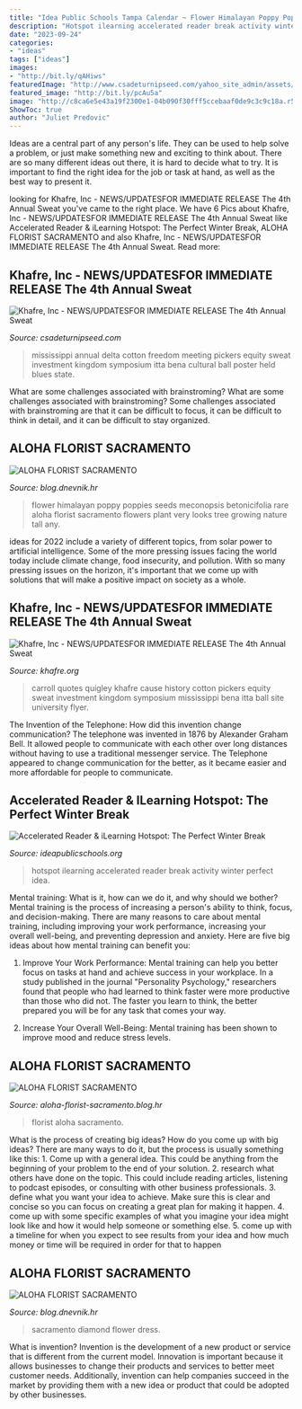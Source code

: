 ```yaml
---
title: "Idea Public Schools Tampa Calendar ~ Flower Himalayan Poppy Poppies Seeds Meconopsis Betonicifolia Rare Aloha Florist Sacramento Flowers Plant Very Looks Tree Growing Nature Tall Any"
description: "Hotspot ilearning accelerated reader break activity winter perfect idea"
date: "2023-09-24"
categories:
- "ideas"
tags: ["ideas"]
images:
- "http://bit.ly/qAHiws"
featuredImage: "http://www.csadeturnipseed.com/yahoo_site_admin/assets/images/da_house_poster.268215411_std.JPG"
featured_image: "http://bit.ly/pcAu5a"
image: "http://c8ca6e5e43a19f2300e1-04b090f30fff5ccebaaf0de9c3c9c18a.r54.cf1.rackcdn.com/ar.jpg"
ShowToc: true
author: "Juliet Predovic"
---
```



Ideas are a central part of any person's life. They can be used to help solve a problem, or just make something new and exciting to think about. There are so many different ideas out there, it is hard to decide what to try. It is important to find the right idea for the job or task at hand, as well as the best way to present it.

	

		
looking for Khafre, Inc - NEWS/UPDATES﻿FOR IMMEDIATE RELEASE The 4th Annual Sweat you've came to the right place. We have 6 Pics about Khafre, Inc - NEWS/UPDATES﻿FOR IMMEDIATE RELEASE The 4th Annual Sweat like Accelerated Reader &amp; iLearning Hotspot: The Perfect Winter Break, ALOHA FLORIST SACRAMENTO and also Khafre, Inc - NEWS/UPDATES﻿FOR IMMEDIATE RELEASE The 4th Annual Sweat. Read more:
		
    
## Khafre, Inc - NEWS/UPDATES﻿FOR IMMEDIATE RELEASE The 4th Annual Sweat

<img loading=lazy src="http://www.csadeturnipseed.com/yahoo_site_admin/assets/images/da_house_poster.268215411_std.JPG" onerror="this.onerror=null;this.src='https://tse4.mm.bing.net/th?id=OIP.NIV8DW-wPM6xs-BCyXHW7QHaLc&amp;pid=15.1';" alt="Khafre, Inc - NEWS/UPDATES﻿FOR IMMEDIATE RELEASE The 4th Annual Sweat">

_Source: csadeturnipseed.com_

>mississippi annual delta cotton freedom meeting pickers equity sweat investment kingdom symposium itta bena cultural ball poster held blues state. 

	

What are some challenges associated with brainstroming?
What are some challenges associated with brainstroming?
Some challenges associated with brainstroming are that it can be difficult to focus, it can be difficult to think in detail, and it can be difficult to stay organized.

    
## ALOHA FLORIST SACRAMENTO

<img loading=lazy src="http://bit.ly/qAHiws" onerror="this.onerror=null;this.src='https://tse3.mm.bing.net/th?id=OIP.pkPa28lbnlSi_CTRl__zHQAAAA&amp;pid=15.1';" alt="ALOHA FLORIST SACRAMENTO">

_Source: blog.dnevnik.hr_

>flower himalayan poppy poppies seeds meconopsis betonicifolia rare aloha florist sacramento flowers plant very looks tree growing nature tall any. 

	

ideas for 2022 include a variety of different topics, from solar power to artificial intelligence. Some of the more pressing issues facing the world today include climate change, food insecurity, and pollution. With so many pressing issues on the horizon, it's important that we come up with solutions that will make a positive impact on society as a whole.

    
## Khafre, Inc - NEWS/UPDATES﻿FOR IMMEDIATE RELEASE The 4th Annual Sweat

<img loading=lazy src="http://www.khafre.org/yahoo_site_admin/assets/images/Turner_flyer.253220341_std.jpg" onerror="this.onerror=null;this.src='https://tse3.mm.bing.net/th?id=OIP.lf5L1OUxn5U07iNzO2zAPQAAAA&amp;pid=15.1';" alt="Khafre, Inc - NEWS/UPDATES﻿FOR IMMEDIATE RELEASE The 4th Annual Sweat">

_Source: khafre.org_

>carroll quotes quigley khafre cause history cotton pickers equity sweat investment kingdom symposium mississippi bena itta ball site university flyer. 

	

The Invention of the Telephone: How did this invention change communication?
The telephone was invented in 1876 by Alexander Graham Bell. It allowed people to communicate with each other over long distances without having to use a traditional messenger service. The Telephone appeared to change communication for the better, as it became easier and more affordable for people to communicate.

    
## Accelerated Reader &amp; ILearning Hotspot: The Perfect Winter Break

<img loading=lazy src="http://c8ca6e5e43a19f2300e1-04b090f30fff5ccebaaf0de9c3c9c18a.r54.cf1.rackcdn.com/ar.jpg" onerror="this.onerror=null;this.src='https://tse3.mm.bing.net/th?id=OIP.0wmfoJFPIz8d9ywpjIP0ogHaE8&amp;pid=15.1';" alt="Accelerated Reader &amp; iLearning Hotspot: The Perfect Winter Break">

_Source: ideapublicschools.org_

>hotspot ilearning accelerated reader break activity winter perfect idea. 

	

Mental training: What is it, how can we do it, and why should we bother?
Mental training is the process of increasing a person's ability to think, focus, and decision-making. There are many reasons to care about mental training, including improving your work performance, increasing your overall well-being, and preventing depression and anxiety. Here are five big ideas about how mental training can benefit you:
1. Improve Your Work Performance: Mental training can help you better focus on tasks at hand and achieve success in your workplace. In a study published in the journal "Personality Psychology," researchers found that people who had learned to think faster were more productive than those who did not. The faster you learn to think, the better prepared you will be for any task that comes your way.

2. Increase Your Overall Well-Being: Mental training has been shown to improve mood and reduce stress levels.

    
## ALOHA FLORIST SACRAMENTO

<img loading=lazy src="http://bit.ly/pcAu5a" onerror="this.onerror=null;this.src='https://tse4.mm.bing.net/th?id=OIP.EzBhebizNEl-U1fLw8aUOQAAAA&amp;pid=15.1';" alt="ALOHA FLORIST SACRAMENTO">

_Source: aloha-florist-sacramento.blog.hr_

>florist aloha sacramento. 

	

What is the process of creating big ideas?
How do you come up with big ideas? There are many ways to do it, but the process is usually something like this: 1. Come up with a general idea. This could be anything from the beginning of your problem to the end of your solution. 2. research what others have done on the topic. This could include reading articles, listening to podcast episodes, or consulting with other business professionals. 3. define what you want your idea to achieve. Make sure this is clear and concise so you can focus on creating a great plan for making it happen. 4. come up with some specific examples of what you imagine your idea might look like and how it would help someone or something else. 5. come up with a timeline for when you expect to see results from your idea and how much money or time will be required in order for that to happen 
    
## ALOHA FLORIST SACRAMENTO

<img loading=lazy src="http://bit.ly/pfFKPe" onerror="this.onerror=null;this.src='https://tse1.mm.bing.net/th?id=OIP.liyNJ7kSz8C30BF2yUjzrgHaE7&amp;pid=15.1';" alt="ALOHA FLORIST SACRAMENTO">

_Source: blog.dnevnik.hr_

>sacramento diamond flower dress. 

	

What is invention?
Invention is the development of a new product or service that is different from the current model. Innovation is important because it allows businesses to change their products and services to better meet customer needs. Additionally, invention can help companies succeed in the market by providing them with a new idea or product that could be adopted by other businesses.

